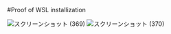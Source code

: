 #Proof of WSL installization

![スクリーンショット (369)](https://github.com/user-attachments/assets/118d097c-4aca-4739-8305-235cddf3d269)
![スクリーンショット (370)](https://github.com/user-attachments/assets/af5305e7-f574-4fce-b3c7-853af532cca2)
